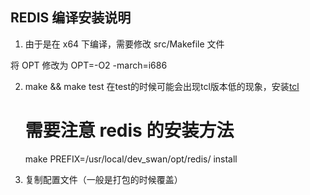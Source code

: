 REDIS 编译安装说明
------------------

1. 由于是在 x64 下编译，需要修改 src/Makefile 文件

 将 OPT 修改为 OPT=-O2 -march=i686

2. make && make test 在test的时候可能会出现tcl版本低的现象，安装[tcl][tcl]

	# 需要注意 redis 的安装方法
	make PREFIX=/usr/local/dev_swan/opt/redis/ install

3. 复制配置文件（一般是打包的时候覆盖）

[tcl]: http://www.linuxfromscratch.org/blfs/view/cvs/general/tcl.html

